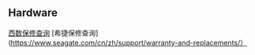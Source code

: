 ## Hardware
[西数保修查询](https://support.wdc.com/warranty/warrantystatus.aspx?lang=cn)
[希捷保修查询](https://www.seagate.com/cn/zh/support/warranty-and-replacements/）
